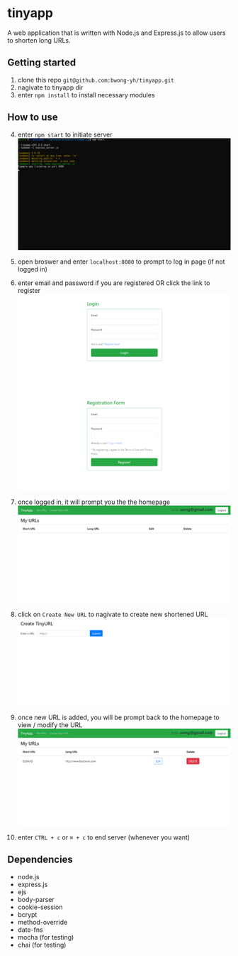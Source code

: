 # tinyapp

A web application that is written with Node.js and Express.js to allow users to shorten long URLs.

## Getting started

1. clone this repo `git@github.com:bwong-yh/tinyapp.git`
2. nagivate to tinyapp dir
3. enter `npm install` to install necessary modules

## How to use

4. enter `npm start` to initiate server
   ![start-server](./images/start-server.png)
5. open broswer and enter `localhost:8080` to prompt to log in page (if not logged in)
6. enter email and password if you are registered OR click the link to register
   ![login](./images/login.png)
   ![register](./images/register.png)

7. once logged in, it will prompt you the the homepage
   ![homepage](./images/homepage.png)
8. click on `Create New URL` to nagivate to create new shortened URL
   ![create-url](./images/create-url.png)
9. once new URL is added, you will be prompt back to the homepage to view / modify the URL
   ![homepage-added](./images/homepage-added.png)
10. enter `CTRL + c` or `⌘ + c` to end server (whenever you want)

## Dependencies

- node.js
- express.js
- ejs
- body-parser
- cookie-session
- bcrypt
- method-override
- date-fns
- mocha (for testing)
- chai (for testing)
